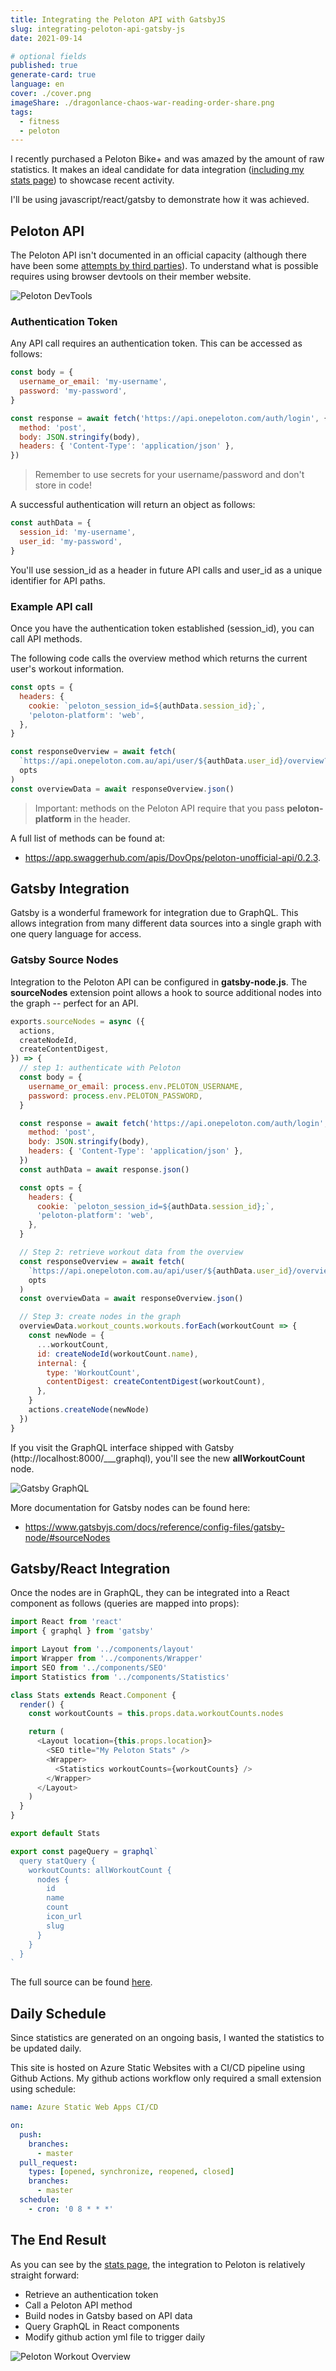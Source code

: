 ```yaml
---
title: Integrating the Peloton API with GatsbyJS
slug: integrating-peloton-api-gatsby-js
date: 2021-09-14

# optional fields
published: true
generate-card: true
language: en
cover: ./cover.png
imageShare: ./dragonlance-chaos-war-reading-order-share.png
tags:
  - fitness
  - peloton
---
```


I recently purchased a Peloton Bike+ and was amazed by the amount of raw statistics. It makes an ideal candidate for data integration ([including my stats page](/stats)) to showcase recent activity.

I'll be using javascript/react/gatsby to demonstrate how it was achieved.

## Peloton API

The Peloton API isn't documented in an official capacity (although there have been some [attempts by third parties](https://app.swaggerhub.com/apis/DovOps/peloton-unofficial-api/0.2.3)). To understand what is possible requires using browser devtools on their member website.

![Peloton DevTools](./devtools.png)

### Authentication Token

Any API call requires an authentication token. This can be accessed as follows:

```javascript
const body = {
  username_or_email: 'my-username',
  password: 'my-password',
}

const response = await fetch('https://api.onepeloton.com/auth/login', {
  method: 'post',
  body: JSON.stringify(body),
  headers: { 'Content-Type': 'application/json' },
})
```

> Remember to use secrets for your username/password and don't store in code!

A successful authentication will return an object as follows:

```javascript
const authData = {
  session_id: 'my-username',
  user_id: 'my-password',
}
```

You'll use session_id as a header in future API calls and user_id as a unique identifier for API paths.

### Example API call

Once you have the authentication token established (session_id), you can call API methods.

The following code calls the overview method which returns the current user's workout information.

```javascript
const opts = {
  headers: {
    cookie: `peloton_session_id=${authData.session_id};`,
    'peloton-platform': 'web',
  },
}

const responseOverview = await fetch(
  `https://api.onepeloton.com.au/api/user/${authData.user_id}/overview?version=1`,
  opts
)
const overviewData = await responseOverview.json()
```

> Important: methods on the Peloton API require that you pass **peloton-platform** in the header.

A full list of methods can be found at:

- https://app.swaggerhub.com/apis/DovOps/peloton-unofficial-api/0.2.3.

## Gatsby Integration

Gatsby is a wonderful framework for integration due to GraphQL. This allows integration from many different data sources into a single graph with one query language for access.

### Gatsby Source Nodes

Integration to the Peloton API can be configured in **gatsby-node.js**. The **sourceNodes** extension point allows a hook to source additional nodes into the graph -- perfect for an API.

```javascript
exports.sourceNodes = async ({
  actions,
  createNodeId,
  createContentDigest,
}) => {
  // step 1: authenticate with Peloton
  const body = {
    username_or_email: process.env.PELOTON_USERNAME,
    password: process.env.PELOTON_PASSWORD,
  }

  const response = await fetch('https://api.onepeloton.com/auth/login', {
    method: 'post',
    body: JSON.stringify(body),
    headers: { 'Content-Type': 'application/json' },
  })
  const authData = await response.json()

  const opts = {
    headers: {
      cookie: `peloton_session_id=${authData.session_id};`,
      'peloton-platform': 'web',
    },
  }

  // Step 2: retrieve workout data from the overview
  const responseOverview = await fetch(
    `https://api.onepeloton.com.au/api/user/${authData.user_id}/overview?version=1`,
    opts
  )
  const overviewData = await responseOverview.json()

  // Step 3: create nodes in the graph
  overviewData.workout_counts.workouts.forEach(workoutCount => {
    const newNode = {
      ...workoutCount,
      id: createNodeId(workoutCount.name),
      internal: {
        type: 'WorkoutCount',
        contentDigest: createContentDigest(workoutCount),
      },
    }
    actions.createNode(newNode)
  })
}
```

If you visit the GraphQL interface shipped with Gatsby (http://localhost:8000/\_\_\_graphql), you'll see the new **allWorkoutCount** node.

![Gatsby GraphQL](./graphql.png)

More documentation for Gatsby nodes can be found here:

- https://www.gatsbyjs.com/docs/reference/config-files/gatsby-node/#sourceNodes

## Gatsby/React Integration

Once the nodes are in GraphQL, they can be integrated into a React component as follows (queries are mapped into props):

```js
import React from 'react'
import { graphql } from 'gatsby'

import Layout from '../components/layout'
import Wrapper from '../components/Wrapper'
import SEO from '../components/SEO'
import Statistics from '../components/Statistics'

class Stats extends React.Component {
  render() {
    const workoutCounts = this.props.data.workoutCounts.nodes

    return (
      <Layout location={this.props.location}>
        <SEO title="My Peloton Stats" />
        <Wrapper>
          <Statistics workoutCounts={workoutCounts} />
        </Wrapper>
      </Layout>
    )
  }
}

export default Stats

export const pageQuery = graphql`
  query statQuery {
    workoutCounts: allWorkoutCount {
      nodes {
        id
        name
        count
        icon_url
        slug
      }
    }
  }
`
```

The full source can be found [here](https://github.com/sjmcculloch/smblogv2).

## Daily Schedule

Since statistics are generated on an ongoing basis, I wanted the statistics to be updated daily.

This site is hosted on Azure Static Websites with a CI/CD pipeline using Github Actions. My github actions workflow only required a small extension using schedule:

```yml
name: Azure Static Web Apps CI/CD

on:
  push:
    branches:
      - master
  pull_request:
    types: [opened, synchronize, reopened, closed]
    branches:
      - master
  schedule:
    - cron: '0 8 * * *'
```

## The End Result

As you can see by the [stats page](/stats), the integration to Peloton is relatively straight forward:

- Retrieve an authentication token
- Call a Peloton API method
- Build nodes in Gatsby based on API data
- Query GraphQL in React components
- Modify github action yml file to trigger daily

![Peloton Workout Overview](./workout-overview.png)
